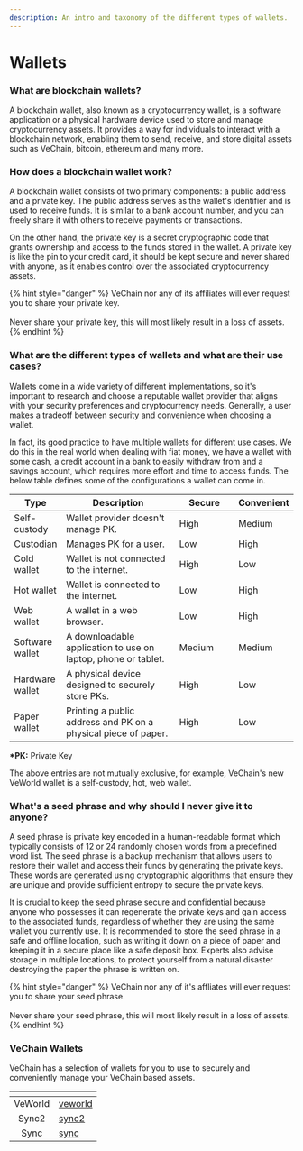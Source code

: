 ```yaml
---
description: An intro and taxonomy of the different types of wallets.
---
```


# Wallets

### What are blockchain wallets?

A blockchain wallet, also known as a cryptocurrency wallet, is a software application or a physical hardware device used to store and manage cryptocurrency assets. It provides a way for individuals to interact with a blockchain network, enabling them to send, receive, and store digital assets such as VeChain, bitcoin, ethereum and many more.

### How does a blockchain wallet work?

A blockchain wallet consists of two primary components: a public address and a private key. The public address serves as the wallet's identifier and is used to receive funds. It is similar to a bank account number, and you can freely share it with others to receive payments or transactions.

On the other hand, the private key is a secret cryptographic code that grants ownership and access to the funds stored in the wallet. A private key is like the pin to your credit card, it should be kept secure and never shared with anyone, as it enables control over the associated cryptocurrency assets.

{% hint style="danger" %}
VeChain nor any of its affiliates will ever request you to share your private key.\
\
Never share your private key, this will most likely result in a loss of assets.
{% endhint %}

### What are the different types of wallets and what are their use cases?

Wallets come in a wide variety of different implementations, so it's important to research and choose a reputable wallet provider that aligns with your security preferences and cryptocurrency needs. Generally, a user makes a tradeoff between security and convenience when choosing a wallet.

In fact, its good practice to have multiple wallets for different use cases. We do this in the real world when dealing with fiat money, we have a wallet with some cash, a credit account in a bank to easily withdraw from and a savings account, which requires more effort and time to access funds. The below table defines some of the configurations a wallet can come in.

<table><thead><tr><th>Type</th><th width="326">Description</th><th width="139">Secure</th><th>Convenient</th></tr></thead><tbody><tr><td>Self-custody</td><td>Wallet provider doesn't manage PK.</td><td>High</td><td>Medium</td></tr><tr><td>Custodian</td><td>Manages PK for a user.</td><td>Low</td><td>High</td></tr><tr><td>Cold wallet</td><td>Wallet is not connected to the internet.</td><td>High</td><td>Low</td></tr><tr><td>Hot wallet</td><td>Wallet is connected to the internet.</td><td>Low</td><td>High</td></tr><tr><td>Web wallet</td><td>A wallet in a web browser.</td><td>Low</td><td>High</td></tr><tr><td>Software wallet</td><td>A downloadable application to use on laptop, phone or tablet.</td><td>Medium</td><td>Medium</td></tr><tr><td>Hardware wallet</td><td>A physical device designed to securely store PKs.</td><td>High</td><td>Low</td></tr><tr><td>Paper wallet</td><td>Printing a public address and PK on a physical piece of paper.</td><td>High</td><td>Low</td></tr></tbody></table>

**\*PK:** Private Key

The above entries are not mutually exclusive, for example, VeChain's new VeWorld wallet is a self-custody, hot, web wallet.

### What's a seed phrase and why should I never give it to anyone?

A seed phrase is private key encoded in a human-readable format which typically consists of 12 or 24 randomly chosen words from a predefined word list. The seed phrase is a backup mechanism that allows users to restore their wallet and access their funds by generating the private keys. These words are generated using cryptographic algorithms that ensure they are unique and provide sufficient entropy to secure the private keys.

It is crucial to keep the seed phrase secure and confidential because anyone who possesses it can regenerate the private keys and gain access to the associated funds, regardless of whether they are using the same wallet you currently use. It is recommended to store the seed phrase in a safe and offline location, such as writing it down on a piece of paper and keeping it in a secure place like a safe deposit box. Experts also advise storage in multiple locations, to protect yourself from a natural disaster destroying the paper the phrase is written on.

{% hint style="danger" %}
VeChain nor any of it's affliates will ever request you to share your seed phrase.\
\
Never share your seed phrase, this will most likely result in a loss of assets.
{% endhint %}

### VeChain Wallets

VeChain has a selection of wallets for you to use to securely and conveniently manage your VeChain based assets.

<table data-view="cards"><thead><tr><th align="center"></th><th data-hidden data-card-target data-type="content-ref"></th></tr></thead><tbody><tr><td align="center">VeWorld</td><td><a href="veworld/">veworld</a></td></tr><tr><td align="center">Sync2</td><td><a href="sync2/">sync2</a></td></tr><tr><td align="center">Sync</td><td><a href="sync/">sync</a></td></tr></tbody></table>
